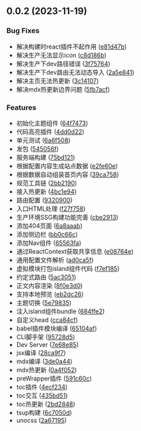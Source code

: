 ## 0.0.2 (2023-11-19)


### Bug Fixes

* 解决构建时react插件不起作用 ([e81d47b](https://github.com/loomou/island-press/commit/e81d47bd4fb7662b2cbc99fd31fe8b002ab8db3b))
* 解决生产无法显示icon ([c8d186b](https://github.com/loomou/island-press/commit/c8d186b0d4f7396b1be6caf360e1e4a690452477))
* 解决生产下dev路径错误 ([3f75764](https://github.com/loomou/island-press/commit/3f757645f97b32fda6eb9cd1027142737871d570))
* 解决生产下dev路由无法动态导入 ([2a5e841](https://github.com/loomou/island-press/commit/2a5e841972fe310b0ad10222353560488383d7cd))
* 解决主页无法热更新 ([3c14107](https://github.com/loomou/island-press/commit/3c14107a2a8cc41bcc7f1e076c5219e42e940b96))
* 解决mdx热更新边界问题 ([5fb7acf](https://github.com/loomou/island-press/commit/5fb7acfcc98155bc8b71d61e414e945abe0b6bdd))


### Features

* 初始化主题组件 ([64f7473](https://github.com/loomou/island-press/commit/64f74733e0368cb2d7a05b012730145b18f23004))
* 代码高亮插件 ([4dd0d22](https://github.com/loomou/island-press/commit/4dd0d2274a5137bb02ff3661ed85da5dbacc801b))
* 单元测试 ([6a6f508](https://github.com/loomou/island-press/commit/6a6f5088c1adf9c40a85e6de29ce8fd292af612c))
* 发包 ([545056f](https://github.com/loomou/island-press/commit/545056f2de3da963a7b4861817dad755d84d5a49))
* 服务端构建 ([75bd121](https://github.com/loomou/island-press/commit/75bd121e805b24a9f5f20dac6f3fbe4feb7bc65d))
* 根据配置内容生成站点数据 ([e2fe60e](https://github.com/loomou/island-press/commit/e2fe60eb65da9901125ea97bd34a453110eb5a99))
* 根据数据自动组装首页内容 ([39ca758](https://github.com/loomou/island-press/commit/39ca758cc6105819f5477a7e6209d6d0cebdcc72))
* 规范工具链 ([2bb2190](https://github.com/loomou/island-press/commit/2bb2190f55ebb27247a241b0b3ebd9703fe62823))
* 接入热更新 ([4bc1e94](https://github.com/loomou/island-press/commit/4bc1e94dec4227fe14bb07d52e3b7a5a282a357e))
* 路由配置 ([9320900](https://github.com/loomou/island-press/commit/932090054c385658f15fa34e81e9c4df2b5d4477))
* 入口HTML处理 ([f27f758](https://github.com/loomou/island-press/commit/f27f7587ff2aefc1dd1b9c61ed42daa91b678463))
* 生产环境SSG构建功能完善 ([cbe2913](https://github.com/loomou/island-press/commit/cbe291309da2f3b97356f38e5742b359a48befb4))
* 添加404页面 ([6a8aaab](https://github.com/loomou/island-press/commit/6a8aaaba8a282155c760284558a1fd58ca79a706))
* 添加侧边栏 ([bb0c66c](https://github.com/loomou/island-press/commit/bb0c66c1b18799b50ee1d6808bfc8f833c68ac1e))
* 添加Nav组件 ([65563fa](https://github.com/loomou/island-press/commit/65563fadcd29386fc5ed5475e7c11b848a3e43b9))
* 通过ReactContext获取共享信息 ([e08764e](https://github.com/loomou/island-press/commit/e08764e7fe0a12ec7edff7cb9af9b03198d2a2cb))
* 通用配置文件解析 ([ad0ca5f](https://github.com/loomou/island-press/commit/ad0ca5fcb39f9f1c957fe998a563d0ecf1ccdc01))
* 虚拟模块打包island组件代码 ([f7ef185](https://github.com/loomou/island-press/commit/f7ef1855dc9c8350353afe41074e3cee6859ec5f))
* 约定式路由 ([5ac3051](https://github.com/loomou/island-press/commit/5ac30515a0b31a21d21f8224bbdf63700be5a9c4))
* 正文内容渲染 ([8f0e3d0](https://github.com/loomou/island-press/commit/8f0e3d0fff077604b936eab6dd0f732e7c3ce492))
* 支持本地预览 ([eb2dc26](https://github.com/loomou/island-press/commit/eb2dc26dc5e26ad8b38ca39ffdcf6c96f8637e7a))
* 主题切换 ([5e79835](https://github.com/loomou/island-press/commit/5e79835199fa68fad82d32960bc757567d78fbe9))
* 注入island组件bundle ([684ffe2](https://github.com/loomou/island-press/commit/684ffe2ebde9c90812c09ac97d4253ea52e3b024))
* 自定义head ([cca84cf](https://github.com/loomou/island-press/commit/cca84cf8fbe7a5d9bcff843e5aae2c6cf0027ae8))
* babel插件模块编译 ([65104af](https://github.com/loomou/island-press/commit/65104af42aea5c6908c85ab4c0408a072886aadd))
* CLI脚手架 ([95728d5](https://github.com/loomou/island-press/commit/95728d53d4f19ffa7db0c6b830bbaf2f33943944))
* Dev Server ([7e68e85](https://github.com/loomou/island-press/commit/7e68e85146da1a295f59b2106b16ff476e3f0e04))
* jsx编译 ([28ca9f7](https://github.com/loomou/island-press/commit/28ca9f700fbb16f82a81d6bfa5f92c04dfc0382b))
* mdx编译 ([3de0a44](https://github.com/loomou/island-press/commit/3de0a446de8e04009a3485d87cdcf2420affc7a4))
* mdx热更新 ([0a4f052](https://github.com/loomou/island-press/commit/0a4f052e66b1df9876e7352624db36a0e65e4f8c))
* preWrapper插件 ([591c60c](https://github.com/loomou/island-press/commit/591c60c10c051a3d90c79f707c8502cd945b2f23))
* toc插件 ([4ecf234](https://github.com/loomou/island-press/commit/4ecf234ae49d999d5ab1fbd1014609d1b402a4e8))
* toc交互 ([435bd51](https://github.com/loomou/island-press/commit/435bd51bf703dd20c6b9cc27cfea03a2887be8fd))
* toc热更新 ([2bd2848](https://github.com/loomou/island-press/commit/2bd284805bc223aa7640651de1592d43b7034e00))
* tsup构建 ([6c7050d](https://github.com/loomou/island-press/commit/6c7050de62d672e674e66f62ddaf9d958ff77e97))
* unocss ([2a67195](https://github.com/loomou/island-press/commit/2a671959755154dcaadfe7494db65ede2995fc47))



